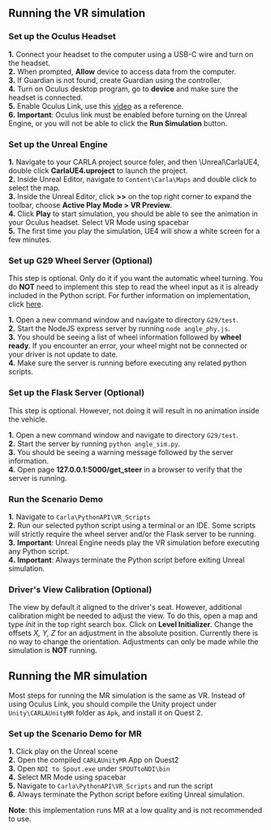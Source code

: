 ## Running the VR simulation
### Set up the Oculus Headset
__1.__ Connect your headset to the computer using a USB-C wire and turn on the headset. <br />
__2.__ When prompted, __Allow__ device to access data from the computer. <br />
__3.__ If Guardian is not found, create Guardian using the controller. <br />
__4.__ Turn on Oculus desktop program, go to __device__ and make sure the headset is connected. <br />
__5.__ Enable Oculus Link, use this [video](https://www.youtube.com/watch?v=IQrPiTlsU9I) as a reference. <br />
__6.__ __Important__: Oculus link must be enabled before turning on the Unreal Engine, or you will not be able to click the __Run Simulation__ button.

### Set up the Unreal Engine
__1.__ Navigate to your CARLA project source foler, and then \Unreal\CarlaUE4, double click __CarlaUE4.uproject__ to launch the project. <br />
__2.__ Inside Unreal Editor, navigate to `Content\Carla\Maps` and double click to select the map. <br />
__3.__ Inside the Unreal Editor, click __>>__ on the top right corner to expand the toolbar, choose __Active Play Mode > VR Preview__. <br />
__4.__ Click __Play__ to start simulation, you should be able to see the animation in your Oculus headset. Select VR Mode using spacebar <br />
__5.__ The first time you play the simulation, UE4 will show a white screen for a few minutes.

### Set up G29 Wheel Server (Optional)
This step is optional. Only do it if you want the automatic wheel turning. You do __NOT__ need to implement this step
to read the wheel input as it is already included in the Python script. For further information on implementation, click [here](https://github.com/nightmode/logitech-g29). 

__1.__ Open a new command window and navigate to directory `G29/test`. <br />
__2.__ Start the NodeJS express server by running `node angle_phy.js`. <br />
__3.__ You should be seeing a list of wheel information followed by __wheel ready__. 
If you encounter an error, your wheel might not be connected or your driver is not update to date. <br /> 
__4.__ Make sure the server is running before executing any related python scripts.

### Set up the Flask Server (Optional)
This step is optional. However, not doing it will result in no animation inside the vehicle.

__1.__ Open a new command window and navigate to directory `G29/test`. <br />
__2.__ Start the server by running `python angle_sim.py`. <br />
__3.__ You should be seeing a warning message followed by the server information. <br />
__4.__ Open page __127.0.0.1:5000/get_steer__ in a browser to verify that the server is running.

### Run the Scenario Demo
__1.__ Navigate to `Carla\PythonAPI\VR_Scripts` <br />
__2.__ Run our selected python script using a terminal or an IDE. Some scripts will strictly require the wheel server and/or the Flask server to be running. <br />
__3.__ __Important__: Unreal Engine needs play the VR simulation before executing any Python script. <br />
__4.__ __Important__: Always terminate the Python script before exiting Unreal simulation.

### Driver's View Calibration (Optional)
The view by default it aligned to the driver's seat. However, additional calibration might be needed to adjust the view.
To do this, open a map and type _init_ in the top right search box. Click on __Level Initializer__. Change the offsets _X, Y, Z_
for an adjustment in the absolute position. Currently there is no way to change the orientation. Adjustments can only be made
while the simulation is __NOT__ running.

## Running the MR simulation
Most steps for running the MR simulation is the same as VR. Instead of using Oculus Link, you should compile the Unity project under `Unity\CARLAUnityMR` folder as `Apk`, and install it on Quest 2.

### Set up the Scenario Demo for MR
__1.__ Click play on the Unreal scene <br />
__2.__ Open the compiled `CARLAUnityMR` App on Quest2 <br />
__3.__ Open `NDI to Spout.exe` under `SPOUTtoNDI\bin` <br />
__4.__ Select MR Mode using spacebar <br />
__5.__ Navigate to `Carla\PythonAPI\VR_Scripts` and run the script <br />
__6.__ Always terminate the Python script before exiting Unreal simulation. <br />

__Note__: this implementation runs MR at a low quality and is not recommended to use.


